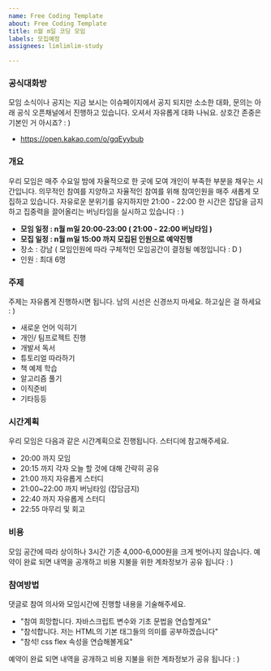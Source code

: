 ```yaml
---
name: Free Coding Template
about: Free Coding Template
title: n월 m일 코딩 모임
labels: 모집예정
assignees: limlimlim-study

---
```


### 공식대화방
모임 소식이나 공지는 지금 보시는 이슈페이지에서 공지 되지만 
소소한 대화, 문의는 아래 공식 오픈채널에서 진행하고 있습니다.
오셔서 자유롭게 대화 나눠요.
상호간 존중은 기본인 거 아시죠? : )
- https://open.kakao.com/o/gqEyybub

### 개요
우리 모임은 매주 수요일 밤에 자율적으로 한 곳에 모여 개인이 부족한 부분을 채우는 시간입니다.
의무적인 참여를 지양하고 자율적인 참여를 위해 참여인원을 매주 새롭게 모집하고 있습니다.
자유로운 분위기를 유지하지만 21:00 - 22:00 한 시간은 잡담을 금지하고 집중력을 끌어올리는 버닝타임을 실시하고 있습니다 : )
- **모임 일정 : n월 m일 20:00-23:00 ( 21:00 - 22:00 버닝타임 )**
- **모집 일정 : n월 m일 15:00 까지 모집된 인원으로 예약진행**
- 장소 : 강남 ( 모임인원에 따라 구체적인 모임공간이 결정될 예정입니다 : D )
- 인원 : 최대 6명

### 주제
주제는 자유롭게 진행하시면 됩니다. 남의 시선은 신경쓰지 마세요. 하고싶은 걸 하세요 : )
- 새로운 언어 익히기
- 개인/ 팀프로젝트 진행
- 개발서 독서
- 튜토리얼 따라하기
- 책 예제 학습
- 알고리즘 풀기
- 이직준비
- 기타등등

### 시간계획
우리 모임은 다음과 같은 시간계획으로 진행됩니다. 스터디에 참고해주세요.
- 20:00 까지 모임
- 20:15 까지 각자 오늘 할 것에 대해 간략히 공유
- 21:00 까지 자유롭게 스터디
- 21:00~22:00 까지 버닝타임 (잡담금지)
- 22:40 까지 자유롭게 스터디
- 22:55 마무리 및 회고

### 비용
모임 공간에 따라 상이하나 3시간 기준 4,000-6,000원을 크게 벗어나지 않습니다.
예약이 완료 되면 내역을 공개하고 비용 지불을 위한 계좌정보가 공유 됩니다 : )

### 참여방법
댓글로 참여 의사와 모임시간에 진행할 내용을 기술해주세요.
- "참여 희망합니다. 자바스크립트 변수와 기초 문법을 연습할게요"
- "참석합니다. 저는 HTML의 기본 태그들의 의미를 공부하겠습니다"
- "참석! css flex 속성을 연습해볼게요"

예약이 완료 되면 내역을 공개하고 비용 지불을 위한 계좌정보가 공유 됩니다 : )
